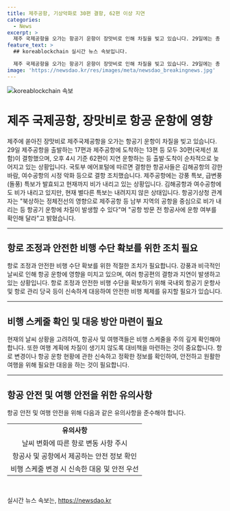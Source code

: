```yaml
---
title: 제주공항, 기상악화로 30편 결항, 62편 이상 지연
categories:
  - News
excerpt: >
  제주 국제공항을 오가는 항공기 운항이 장맛비로 인해 차질을 빚고 있습니다. 29일에는 총 30편의 항공편이 결항되거나 지연되는 등의 문제가 발생했습니다. 국토부 에어포털에 따르면 김해공항과 여수공항의 악화된 기상 조건으로 인해 항공편이 영향을 받았습니다. 이에 항공기상청은 여행객들에게 항공사에 운항 여부를 사전에 확인할 것을 권고하고 있습니다. 현재까지는 출발과 도착이 속속 늦어지고 있으며, 이는 남부 지역의 기상 조건에 의한 것으로 보입니다.
feature_text: >
  ## koreablockchain 실시간 뉴스 속보입니다.

  제주 국제공항을 오가는 항공기 운항이 장맛비로 인해 차질을 빚고 있습니다. 29일에는 총 30편의 항공편이 결항되거나 지연되는 등의 문제가 발생했습니다. 국토부 에어포털에 따르면 김해공항과 여수공항의 악화된 기상 조건으로 인해 항공편이 영향을 받았습니다. 이에 항공기상청은 여행객들에게 항공사에 운항 여부를 사전에 확인할 것을 권고하고 있습니다. 현재까지는 출발과 도착이 속속 늦어지고 있으며, 이는 남부 지역의 기상 조건에 의한 것으로 보입니다.
image: 'https://newsdao.kr/res/images/meta/newsdao_breakingnews.jpg'
---
```


<p><img src="https://newsdao.kr/res/images/meta/newsdao_breakingnews.jpg" alt="koreablockchain 속보" /></p>

<h1>제주 국제공항, 장맛비로 항공 운항에 영향</h1>

<p data-ke-size="size16">제주에 쏟아진 장맛비로 제주국제공항을 오가는 항공기 운항이 차질을 빚고 있습니다. 29일 제주공항을 출발하는 17편과 제주공항에 도착하는 13편 등 모두 30편(국제선 포함)이 결항했으며, 오후 4시 기준 62편이 지연 운항하는 등 출발·도착이 순차적으로 늦어지고 있는 상황입니다. 국토부 에어포털에 따르면 결항한 항공사들은 김해공항의 강한 바람, 여수공항의 시정 악화 등으로 결항 조치했습니다. 제주공항에는 강풍 특보, 급변풍(돌풍) 특보가 발효되고 현재까지 비가 내리고 있는 상황입니다. 김해공항과 여수공항에도 비가 내리고 있지만, 현재 별다른 특보는 내려지지 않은 상태입니다. 항공기상청 관계자는 "북상하는 정체전선의 영향으로 제주공항 등 남부 지역의 공항을 중심으로 비가 내리는 등 항공기 운항에 차질이 발생할 수 있다"며 "공항 방문 전 항공사에 운항 여부를 확인해 달라"고 밝혔습니다.</p>

<hr>

<h2 data-ke-size="size26">항로 조정과 안전한 비행 수단 확보를 위한 조치 필요</h2>

<p data-ke-size="size16">항로 조정과 안전한 비행 수단 확보를 위한 적절한 조치가 필요합니다. 강풍과 비극적인 날씨로 인해 항공 운항에 영향을 미치고 있으며, 여러 항공편의 결항과 지연이 발생하고 있는 상황입니다. 항로 조정과 안전한 비행 수단을 확보하기 위해 국내외 항공기 운항사 및 항로 관리 당국 등이 신속하게 대응하여 안전한 비행 체제를 유지할 필요가 있습니다.</p>

<hr>

<h2 data-ke-size="size26">비행 스케줄 확인 및 대응 방안 마련이 필요</h2>

<p data-ke-size="size16">현재의 날씨 상황을 고려하여, 항공사 및 여행객들은 비행 스케줄을 주의 깊게 확인해야 합니다. 또한 여행 계획에 차질이 생기지 않도록 대비책을 마련하는 것이 중요합니다. 항로 변경이나 항공 운항 현황에 관한 신속하고 정확한 정보를 확인하여, 안전하고 원활한 여행을 위해 필요한 대응을 하는 것이 필요합니다.</p>

<hr>

<h2 data-ke-size="size26">항공 안전 및 여행 안전을 위한 유의사항</h2>

<p data-ke-size="size16">항공 안전 및 여행 안전을 위해 다음과 같은 유의사항을 준수해야 합니다.</p>

<table>
    <tbody>
        <tr>
            <td style="text-align: center; height: 17px;"><b>유의사항</b></td>
        </tr>
        <tr>
            <td style="text-align: center; height: 17px;">날씨 변화에 따른 항로 변동 사항 주시</td>
        </tr>
        <tr>
            <td style="text-align: center; height: 17px;">항공사 및 공항에서 제공하는 안전 정보 확인</td>
        </tr>
        <tr>
            <td style="text-align: center; height: 17px;">비행 스케줄 변경 시 신속한 대응 및 안전 우선</td>
        </tr>
    </tbody>
</table>

<p data-ke-size="size16">&nbsp;</p>
실시간 뉴스 속보는, <a href="https://newsdao.kr" rel="dofollow">https://newsdao.kr</a>


